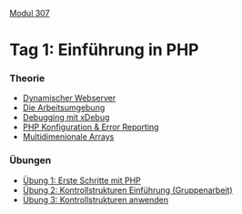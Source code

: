  [Modul 307](/ilv.307)
 
# Tag 1: Einführung in PHP

### Theorie
- [Dynamischer Webserver](/ilv.307/01-modul-307/01-webserver)
- [Die Arbeitsumgebung](/ilv.307/01-modul-307/02-arbeitsumgebung)
- [Debugging mit xDebug](/ilv.307/01-modul-307/05-debugging)
- [PHP Konfiguration & Error Reporting](/ilv.307/01-modul-307/06-php-konfiguration-errorrep)
- [Multidimenionale Arrays](/ilv.307/01-modul-307/07-multidimensionale-arrays)

### Übungen

- [Übung 1: Erste Schritte mit PHP](/ilv.307/01-modul-307/101-erste-schritte-uebung)
- [Übung 2: Kontrollstrukturen Einführung (Gruppenarbeit)](/ilv.307/01-modul-307/102-kontrollstrukturen-einfuhrung)
- [Übung 3: Kontrollstrukturen anwenden](/ilv.307/01-modul-307/02-kontrollstrukturen-uebung)
<!--stackedit_data:
eyJoaXN0b3J5IjpbLTE5OTc4MDQzOTMsMTk1MzY2NzM5MSwtMT
E4NzE4OTc5OSwtMTY0NDc4OTE0MiwtMTE0NTgwOTAzNV19
-->
